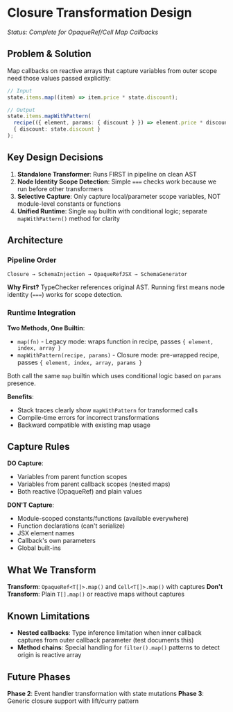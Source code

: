 # Closure Transformation Design

_Status: Complete for OpaqueRef/Cell Map Callbacks_

## Problem & Solution

Map callbacks on reactive arrays that capture variables from outer scope need those values passed explicitly:

```typescript
// Input
state.items.map((item) => item.price * state.discount);

// Output
state.items.mapWithPattern(
  recipe(({ element, params: { discount } }) => element.price * discount),
  { discount: state.discount }
);
```

## Key Design Decisions

1. **Standalone Transformer**: Runs FIRST in pipeline on clean AST
2. **Node Identity Scope Detection**: Simple `===` checks work because we run before other transformers
3. **Selective Capture**: Only capture local/parameter scope variables, NOT module-level constants or functions
4. **Unified Runtime**: Single `map` builtin with conditional logic; separate `mapWithPattern()` method for clarity

## Architecture

### Pipeline Order
```
Closure → SchemaInjection → OpaqueRefJSX → SchemaGenerator
```

**Why First?** TypeChecker references original AST. Running first means node identity (`===`) works for scope detection.

### Runtime Integration

**Two Methods, One Builtin**:
- `map(fn)` - Legacy mode: wraps function in recipe, passes `{ element, index, array }`
- `mapWithPattern(recipe, params)` - Closure mode: pre-wrapped recipe, passes `{ element, index, array, params }`

Both call the same `map` builtin which uses conditional logic based on `params` presence.

**Benefits**:
- Stack traces clearly show `mapWithPattern` for transformed calls
- Compile-time errors for incorrect transformations
- Backward compatible with existing map usage

## Capture Rules

**DO Capture**:
- Variables from parent function scopes
- Variables from parent callback scopes (nested maps)
- Both reactive (OpaqueRef) and plain values

**DON'T Capture**:
- Module-scoped constants/functions (available everywhere)
- Function declarations (can't serialize)
- JSX element names
- Callback's own parameters
- Global built-ins

## What We Transform

**Transform**: `OpaqueRef<T[]>.map()` and `Cell<T[]>.map()` with captures
**Don't Transform**: Plain `T[].map()` or reactive maps without captures

## Known Limitations

- **Nested callbacks**: Type inference limitation when inner callback captures from outer callback parameter (test documents this)
- **Method chains**: Special handling for `filter().map()` patterns to detect origin is reactive array

## Future Phases

**Phase 2**: Event handler transformation with state mutations
**Phase 3**: Generic closure support with lift/curry pattern
